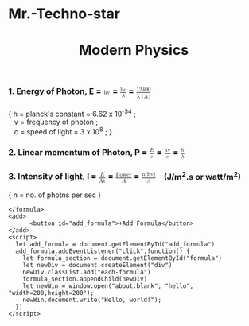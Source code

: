 # Mr.-Techno-star
<!DOCTYPE html>
<html lang="en">
<head>
    <meta charset="UTF-8">
    <meta http-equiv="X-UA-Compatible" content="IE=edge">
    <meta name="viewport" content="width=device-width, initial-scale=1.0">
    <link rel="stylesheet" href="styleformulabook.css">
    <title>Modern Physics</title>
</head>
<body>
    <header>
        <h1>Modern Physics</h1>
    </header>
    <formula id="formula">
        <div class="each-formula">
            <h3>1. Energy of Photon, E = <math>
                <mfrac>
                  <mrow>
                    <mi>hv</mi>
                  </mrow>
                </mfrac>
              </math> = <math>
                <mfrac>
                  <mrow>
                    <mi>hc</mi>
                  </mrow>
                  <mrow>
                    <mi>&lambda;</mi>
                  </mrow>
                </mfrac>
              </math> = <math>
                <mfrac>
                  <mrow>
                    <mi>12400</mi>
                  </mrow>
                  <mrow>
                    <mi>&lambda; (&#8491;)</mi>
                  </mrow>
                </mfrac>
              </math>
              </h3>
              <p>{ h = planck's constant = 6.62 x 10<sup>-34</sup> ;
                <br>
                &nbsp;&nbsp; v = frequency of photon ;
                <br>
                &nbsp;&nbsp; c = speed of light = 3 x 10<sup>8</sup> ; }</p>
        </div>
        <div class="each-formula">
            <h3>2. Linear momentum of Photon, P =  <math>
                <mfrac>
                  <mrow>
                    <mi>E</mi>
                  </mrow>
                  <mrow>
                    <mi>c</mi>
                  </mrow>
                </mfrac>
              </math> = <math>
                <mfrac>
                  <mrow>
                    <mi>hv</mi>
                  </mrow>
                  <mrow>
                    <mi>c</mi>
                  </mrow>
                </mfrac>
              </math> = <math>
                <mfrac>
                  <mrow>
                    <mi>h</mi>
                  </mrow>
                  <mrow>
                    <mi>&lambda;</mi>
                  </mrow>
                </mfrac>
              </math></h3>
        </div>
        <div class="each-formula">
            <h3>3. Intensity of light, I = <math>
                <mfrac>
                  <mrow>
                    <mi>E</mi>
                  </mrow>
                  <mrow>
                    <mi>At</mi>
                  </mrow>
                </mfrac>
              </math> = <math>
                <mfrac>
                  <mrow>
                    <mi>Power</mi>
                  </mrow>
                  <mrow>
                    <mi>A</mi>
                  </mrow>
                </mfrac>
              </math> = <math>
                <mfrac>
                  <mrow>
                    <mi>n(hv)</mi>
                  </mrow>
                  <mrow>
                    <mi>A</mi>
                  </mrow>
                </mfrac>
              </math> &nbsp;&nbsp;&nbsp;(<span>J/m<sup>2</sup>.s or watt/m<sup>2</sup></span>)</h3>
            <p>{ n = no. of photns per sec }</p>
        </div>
        
    </formula>
    <add>
          <button id="add_formula">+Add Formula</button>
    </add>
    <script>
      let add_formula = document.getElementById("add_formula")
      add_formula.addEventListener("click",function() {
        let formula_section = document.getElementById("formula")
        let newDiv = document.createElement("div")
        newDiv.classList.add("each-formula")
        formula_section.appendChild(newDiv)
        let newWin = window.open("about:blank", "hello", "width=200,height=200");
        newWin.document.write("Hello, world!");
      })
    </script>
</body>
</html>

